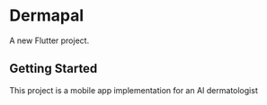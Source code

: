 # Dermapal

A new Flutter project.

## Getting Started

This project is a mobile app implementation for an AI dermatologist


